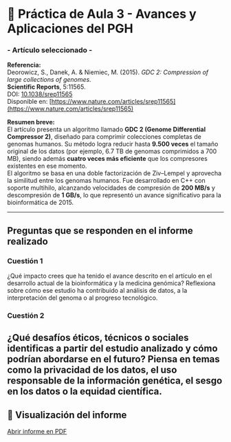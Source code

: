 # 🧬 Práctica de Aula 3 - Avances y Aplicaciones del PGH

### - Artículo seleccionado -

**Referencia:**  
Deorowicz, S., Danek, A. & Niemiec, M. (2015). *GDC 2: Compression of large collections of genomes.*  
**Scientific Reports**, 5:11565.  
DOI: [10.1038/srep11565](https://doi.org/10.1038/srep11565)  
Disponible en: [https://www.nature.com/articles/srep11565](https://www.nature.com/articles/srep11565)

**Resumen breve:**  
El artículo presenta un algoritmo llamado **GDC 2 (Genome Differential Compressor 2)**, diseñado para comprimir colecciones completas de genomas humanos. Su método logra reducir hasta **9.500 veces** el tamaño original de los datos (por ejemplo, 6.7 TB de genomas comprimidos a 700 MB), siendo además **cuatro veces más eficiente** que los compresores existentes en ese momento.  
El algoritmo se basa en una doble factorización de Ziv–Lempel y aprovecha la similitud entre los genomas humanos. Fue desarrollado en C++ con soporte multihilo, alcanzando velocidades de compresión de **200 MB/s** y descompresión de **1 GB/s**, lo que representó un avance significativo para la bioinformática de 2015.

---

## Preguntas que se responden en el informe realizado

### Cuestión 1
¿Qué impacto crees que ha tenido el avance descrito en el artículo en el desarrollo actual de la
bioinformática y la medicina genómica? Reflexiona sobre cómo ese estudio ha contribuido al análisis
de datos, a la interpretación del genoma o al progreso tecnológico.

### Cuestión 2
¿Qué desafíos éticos, técnicos o sociales identificas a partir del estudio analizado y cómo podrían
abordarse en el futuro? Piensa en temas como la privacidad de los datos, el uso responsable de la
información genética, el sesgo en los datos o la equidad científica.
---

## 📄 Visualización del informe

[Abrir informe en PDF](Avances_y_aplicaciones_del_PGH_Gisela.pdf)

<style>
.pdf-embed { 
  position: relative; 
  width: 100%; 
  padding-top: 75%; 
}
.pdf-embed iframe, 
.pdf-embed object {
  position: absolute; 
  top: 0; 
  left: 0; 
  width: 100%; 
  height: 100%; 
  border: 0; 
}
</style>

<div class="pdf-embed">
  <object data="Avances_y_aplicaciones_del_PGH_Gisela.pdf" type="application/pdf"></object>
</div>
